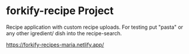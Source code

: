 # forkify-recipe Project

Recipe application with custom recipe uploads.
For testing put "pasta" or any other igredient/ dish into the recipe-search.

https://forkify-recipes-maria.netlify.app/ 
